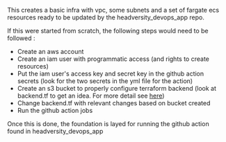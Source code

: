 This creates a basic infra with vpc, some subnets and a set of fargate ecs resources ready to be updated by the headversity_devops_app repo.

If this were started from scratch, the following steps would need to be followed : 

- Create an aws account
- Create an iam user with programmatic access (and rights to create resources)
- Put the iam user's access key and secret key in the github action secrets (look for the two secrets in the yml file for the action)
- Create an s3 bucket to properly configure terraform backend (look at backend.tf to get an idea. For more detail see [here](https://www.terraform.io/language/settings/backends/s3))
- Change backend.tf with relevant changes based on bucket created
- Run the github action jobs

Once this is done, the foundation is layed for running the github action found in headversity_devops_app